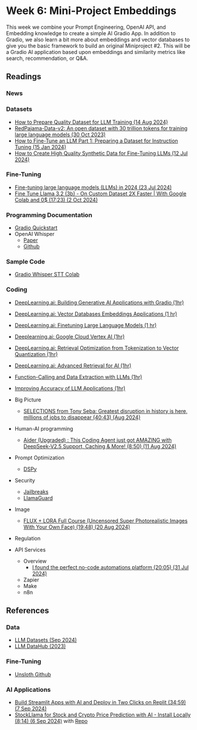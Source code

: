 # Week 6: Mini-Project Embeddings

This week we combine your Prompt Engineering, OpenAI API, and Embedding knowledge to create a simple AI Gradio App. In addition to Gradio, we also learn a bit more about embeddings and vector databases to give you the basic framework to build an original Miniproject #2. This will be a Gradio AI application based upon embeddings and similarity metrics like search, recommendation, or Q&A.

## Readings

### News

### Datasets

* [How to Prepare Quality Dataset for LLM Training (14 Aug 2024)](https://raga.ai/blogs/llm-training-data-preparation)
* [RedPajama-Data-v2: An open dataset with 30 trillion tokens for training large language models (30 Oct 2023)](https://www.together.ai/blog/redpajama-data-v2)
* [How to Fine-Tune an LLM Part 1: Preparing a Dataset for Instruction Tuning (15 Jan 2024)](https://wandb.ai/capecape/alpaca_ft/reports/How-to-Fine-Tune-an-LLM-Part-1-Preparing-a-Dataset-for-Instruction-Tuning--Vmlldzo1NTcxNzE2)
* [How to Create High Quality Synthetic Data for Fine-Tuning LLMs (12 Jul 2024)](https://gretel.ai/blog/how-to-create-high-quality-synthetic-data-for-fine-tuning-llms)

### Fine-Tuning

* [Fine-tuning large language models (LLMs) in 2024 (23 Jul 2024)](https://www.superannotate.com/blog/llm-fine-tuning)
* [Fine Tune Llama 3.2 (3b) - On Custom Dataset 2X Faster | With Google Colab and 0$ (17:23) (2 Oct 2024)](https://www.youtube.com/watch?v=inT-m5Y9Pdo)

### Programming Documentation

* [Gradio Quickstart](https://www.gradio.app/guides/quickstart)
* OpenAI Whisper
  * [Paper](https://arxiv.org/abs/2212.04356)
  * [Github](https://github.com/openai/whisper)

### Sample Code

* [Gradio Whisper STT Colab](https://colab.research.google.com/github/petewarden/openai-whisper-webapp/blob/main/OpenAI_Whisper_ASR_Demo.ipynb#scrollTo=ZsJUxc0aRsAf)

### Coding

* [DeepLearning.ai: Building Generative AI Applications with Gradio (1hr)](https://www.deeplearning.ai/short-courses/building-generative-ai-applications-with-gradio/)
* [DeepLearning.ai: Vector Databases Embeddings Applications (1 hr)](https://www.deeplearning.ai/short-courses/vector-databases-embeddings-applications/)

* [DeepLearning.ai: Finetuning Large Language Models (1 hr)](https://learn.deeplearning.ai/courses/finetuning-large-language-models/lesson/1/introduction)



* [Deeplearning.ai: Google Cloud Vertex AI (1hr)](https://www.deeplearning.ai/short-courses/google-cloud-vertex-ai/)
* [DeepLearning.ai: Retrieval Optimization from Tokenization to Vector Quantization (1hr)](https://www.deeplearning.ai/short-courses/retrieval-optimization-from-tokenization-to-vector-quantization/)
* [DeepLearning.ai: Advanced Retrieval for AI (1hr)](https://www.deeplearning.ai/short-courses/advanced-retrieval-for-ai/)


* [Function-Calling and Data Extraction with LLMs (1hr)](https://www.deeplearning.ai/short-courses/function-calling-and-data-extraction-with-llms/)
* [Improving Accuracy of LLM Applications (1hr)](https://www.deeplearning.ai/short-courses/improving-accuracy-of-llm-applications/)

* Big Picture
  * [SELECTIONS from Tony Seba: Greatest disruption in history is here, millions of jobs to disappear (40:43) (Aug 2024)](https://www.youtube.com/watch?v=A_-_sjbJwqg)

* Human-AI programming

  * [Aider (Upgraded) : This Coding Agent just got AMAZING with DeepSeek-V2.5 Support, Caching & More! (8:50) (11 Aug 2024)](https://www.youtube.com/watch?v=s0nzjuJeibQ)

* Prompt Optimization
  * [DSPy](https://pyimagesearch.com/2024/09/09/llmops-with-dspy-build-rag-systems-using-declarative-programming/?ref=dailydev)

* Security
  * [Jailbreaks](https://jailbreaks.org/)
  * [LlamaGuard](../modules/oh_noes_404.md)

* Image
  * [FLUX + LORA Full Course (Uncensored Super Photorealistic Images With Your Own Face) (19:48) (20 Aug 2024)](https://www.youtube.com/watch?v=1m7ZVCy3728)

* Regulation

* API Services
  * Overview
    * [I found the perfect no-code automations platform (20:05) (31 Jul 2024)](https://www.youtube.com/watch?v=CexNGoRNvv4)
  * Zapier
  * Make
  * n8n

## References

### Data

* [LLM Datasets (Sep 2024)](https://github.com/mlabonne/llm-datasets)
* [LLM DataHub (2023)](https://github.com/Zjh-819/LLMDataHub)

### Fine-Tuning

* [Unsloth Github](https://github.com/unslothai/unsloth)

### AI Applications
* [Build Streamlit Apps with AI and Deploy in Two Clicks on Replit (34:59) (7 Sep 2024)](https://www.youtube.com/watch?v=UFyXVC_nzZE)
* [StockLlama for Stock and Crypto Price Prediction with AI - Install Locally (8:14) (6 Sep 2024)](https://www.youtube.com/watch?v=zss8d793DDg) with [Repo](https://github.com/LegallyCoder/StockLlama)